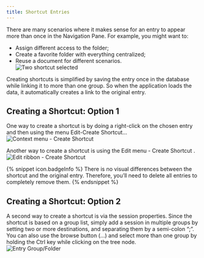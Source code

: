 ```yaml
---
title: Shortcut Entries
---
```

There are many scenarios where it makes sense for an entry to appear more than once in the Navigation Pane. For example, you might want to:  

* Assign different access to the folder; 
* Create a favorite folder with everything centralized; 
* Reuse a document for different scenarios.  
![Two shortcut selected](/img/en/rdm/mac/clip10001.png) 

Creating shortcuts is simplified by saving the entry once in the database while linking it to more than one group. So when the application loads the data, it automatically creates a link to the original entry. 

## Creating a Shortcut: Option 1 

One way to create a shortcut is by doing a right-click on the chosen entry and then using the menu Edit-Create Shortcut...  
![Context menu - Create Shortcut](/img/en/rdm/mac/clip10334.png) 

Another way to create a shortcut is using the Edit menu - Create Shortcut .  
![Edit ribbon - Create Shortcut](/img/en/rdm/mac/clip10335.png) 

{% snippet icon.badgeInfo %}
There is no visual differences between the shortcut and the original entry. Therefore, you’ll need to delete all entries to completely remove them. 
{% endsnippet %}
 
## Creating a Shortcut: Option 2 

A second way to create a shortcut is via the session properties. Since the shortcut is based on a group list, simply add a session in multiple groups by setting two or more destinations, and separating them by a semi-colon “;”. You can also use the browse button (…) and select more than one group by holding the Ctrl key while clicking on the tree node.  
![Entry Group/Folder](/img/en/rdm/mac/clip10603.png) 

